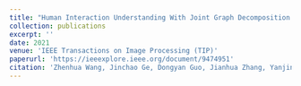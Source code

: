 ```yaml
---
title: "Human Interaction Understanding With Joint Graph Decomposition and Node Labeling"
collection: publications
excerpt: ''
date: 2021
venue: 'IEEE Transactions on Image Processing (TIP)'
paperurl: 'https://ieeexplore.ieee.org/document/9474951'
citation: 'Zhenhua Wang, Jinchao Ge, Dongyan Guo, Jianhua Zhang, Yanjing Lei, Shengyong Chen. Human Interaction Understanding With Joint Graph Decomposition and Node Labeling, 2021, <i>IEEE Transactions on Image Processing (TIP)</i>, 2021(30): 6240-6254.'
---
```

